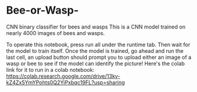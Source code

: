 # Bee-or-Wasp-
CNN binary classifier for bees and wasps
This is a CNN model trained on nearly 4000 images of bees and wasps.

To operate this notebook, press run all under the runtime tab. Then wait for the model to train itself.
Once the model is trained, go ahead and run the last cell, an upload button should prompt you to upload
either an image of a wasp or bee to see if the model can identify the picture!
Here's the colab link for it to run in a colab notebook: https://colab.research.google.com/drive/13ky-kZ4Zx5YmYPohts0Q2YiPxbqc19FL?usp=sharing
